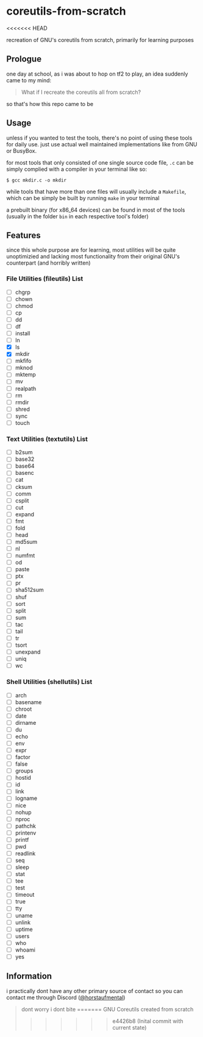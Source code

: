 # coreutils-from-scratch
<<<<<<< HEAD

recreation of GNU's coreutils from scratch, primarily for learning purposes

## Prologue

one day at school, as i was about to hop on tf2 to play, an idea suddenly came to my mind:

> What if I recreate the coreutils all from scratch?

so that's how this repo came to be

## Usage

unless if you wanted to test the tools, there's no point of using these tools for daily use. just use actual well maintained implementations like from GNU or BusyBox.

for most tools that only consisted of one single source code file, `.c` can be simply complied with a compiler in your terminal like so:

```
$ gcc mkdir.c -o mkdir
```

while tools that have more than one files will usually include a `Makefile`, which can be simply be built by running `make` in your terminal

a prebuilt binary (for x86_64 devices) can be found in most of the tools (usually in the folder `bin` in each respective tool's folder)

## Features

since this whole purpose are for learning, most utilities will be quite unoptimizied and lacking most functionality from their original GNU's counterpart (and horribly written)

### File Utilities (fileutils) List
- [ ] chgrp
- [ ] chown
- [ ] chmod
- [ ] cp
- [ ] dd
- [ ] df
- [ ] install
- [ ] ln
- [x] ls
- [x] mkdir
- [ ] mkfifo
- [ ] mknod
- [ ] mktemp
- [ ] mv
- [ ] realpath
- [ ] rm
- [ ] rmdir
- [ ] shred
- [ ] sync
- [ ] touch
### Text Utilities (textutils) List
- [ ] b2sum
- [ ] base32
- [ ] base64
- [ ] basenc
- [ ] cat
- [ ] cksum
- [ ] comm
- [ ] csplit
- [ ] cut
- [ ] expand
- [ ] fmt
- [ ] fold
- [ ] head
- [ ] md5sum
- [ ] nl
- [ ] numfmt
- [ ] od
- [ ] paste
- [ ] ptx
- [ ] pr
- [ ] sha512sum
- [ ] shuf
- [ ] sort
- [ ] split
- [ ] sum
- [ ] tac
- [ ] tail
- [ ] tr
- [ ] tsort
- [ ] unexpand
- [ ] uniq
- [ ] wc
### Shell Utilities (shellutils) List
- [ ] arch
- [ ] basename
- [ ] chroot
- [ ] date
- [ ] dirname
- [ ] du
- [ ] echo
- [ ] env
- [ ] expr
- [ ] factor
- [ ] false
- [ ] groups
- [ ] hostid
- [ ] id
- [ ] link
- [ ] logname
- [ ] nice
- [ ] nohup
- [ ] nproc
- [ ] pathchk
- [ ] printenv
- [ ] printf
- [ ] pwd
- [ ] readlink
- [ ] seq
- [ ] sleep
- [ ] stat
- [ ] tee
- [ ] test
- [ ] timeout
- [ ] true
- [ ] tty
- [ ] uname
- [ ] unlink
- [ ] uptime
- [ ] users
- [ ] who
- [ ] whoami
- [ ] yes

## Information

i practically dont have any other primary source of contact so you can contact me through Discord ([@horstaufmental](https://discord.com/users/880022290023215145))

> dont worry i dont bite
=======
GNU Coreutils created from scratch
>>>>>>> e4426b8 (Inital commit with current state)
